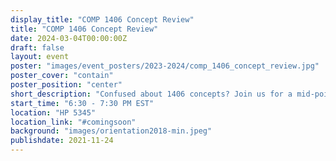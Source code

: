 ```yaml
---
display_title: "COMP 1406 Concept Review"
title: "COMP 1406 Concept Review"
date: 2024-03-04T00:00:00Z
draft: false
layout: event
poster: "images/event_posters/2023-2024/comp_1406_concept_review.jpg"
poster_cover: "contain"
poster_position: "center"
short_description: "Confused about 1406 concepts? Join us for a mid-point review!"
start_time: "6:30 - 7:30 PM EST"
location: "HP 5345"
location_link: "#comingsoon"
background: "images/orientation2018-min.jpeg"
publishdate: 2021-11-24
---
```

